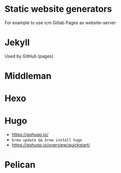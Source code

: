 # Static website generators
For example to use icm Gitlab Pages as website-server

# Jekyll
Used by GitHub (pages)

# Middleman

# Hexo

# Hugo
- https://gohugo.io/
- `brew update && brew install hugo`
- https://gohugo.io/overview/quickstart/

# Pelican
